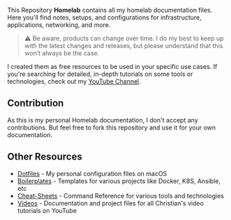 
This Repository **Homelab** contains all my homelab documentation files. Here you'll find notes, setups, and configurations for infrastructure, applications, networking, and more.

> :warning: Be aware, products can change over time. I do my best to keep up with the latest changes and releases, but please understand that this won’t always be the case.

I created them as free resources to be used in your specific use cases. If you're searching for detailed, in-depth tutorials on some tools or technologies, check out my [YouTube Channel](https://www.youtube.com/@christianlempa).

## Contribution

As this is my personal Homelab documentation, I don't accept any contributions. But feel free to fork this repository and use it for your own documentation.

## Other Resources

- [Dotfiles](https://github.com/christianlempa/dotfiles) - My personal configuration files on macOS
- [Boilerplates](https://github.com/christianlempa/boilerplates) - Templates for various projects like Docker, K8S, Ansible, etc
- [Cheat-Sheets](https://github.com/christianlempa/cheat-sheets) - Command Reference for various tools and technologies
- [Videos](https://github.com/christianlempa/videos) - Documentation and project files for all Christian's video tutorials on YouTube
